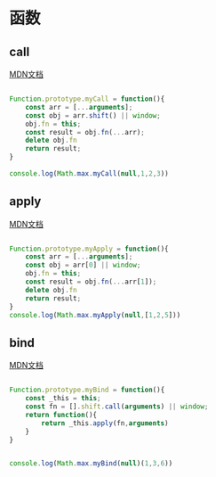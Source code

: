 # 函数

## call

[MDN文档](https://developer.mozilla.org/en-US/docs/Web/JavaScript/Reference/Global_Objects/Function/call)

```javascript

Function.prototype.myCall = function(){
	const arr = [...arguments];
	const obj = arr.shift() || window;
	obj.fn = this;
	const result = obj.fn(...arr);
	delete obj.fn
	return result;
}
	
console.log(Math.max.myCall(null,1,2,3))


```

## apply

[MDN文档](https://developer.mozilla.org/zh-CN/docs/Web/JavaScript/Reference/Global_Objects/Function/apply)

```javascript

Function.prototype.myApply = function(){
	const arr = [...arguments];
	const obj = arr[0] || window;
	obj.fn = this;
	const result = obj.fn(...arr[1]);
	delete obj.fn
	return result;
}
console.log(Math.max.myApply(null,[1,2,5]))


```

## bind

[MDN文档](https://developer.mozilla.org/en-US/docs/Web/JavaScript/Reference/Global_objects/Function/bind)

```javascript

Function.prototype.myBind = function(){
	const _this = this;
	const fn = [].shift.call(arguments) || window;
	return function(){
		return _this.apply(fn,arguments)
	}
}


console.log(Math.max.myBind(null)(1,3,6))


```